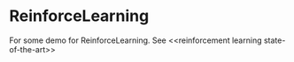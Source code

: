 # ReinforceLearning
For some demo for ReinforceLearning.  See &lt;&lt;reinforcement learning state-of-the-art>>
